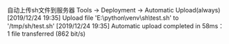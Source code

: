 

自动上传sh文件到服务器
Tools -> Deployment -> Automatic Upload(always)
[2019/12/24 19:35] Upload file 'E:\python\venv\sh\test.sh' to '/tmp/sh/test.sh'
[2019/12/24 19:35] Automatic upload completed in 58ms：1 file transferred (862 bit/s)


